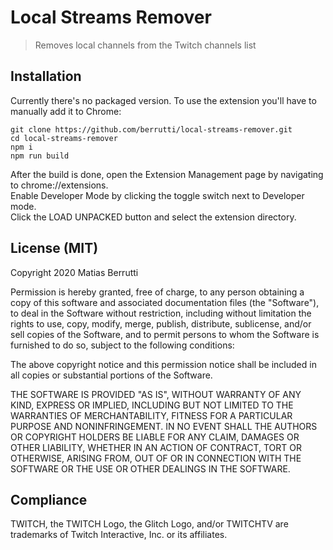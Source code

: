 # Local Streams Remover

> Removes local channels from the Twitch channels list

## Installation

Currently there's no packaged version. To use the extension you'll have to manually add it to Chrome:

```
git clone https://github.com/berrutti/local-streams-remover.git
cd local-streams-remover
npm i
npm run build
```

After the build is done, open the Extension Management page by navigating to chrome://extensions.  
Enable Developer Mode by clicking the toggle switch next to Developer mode.  
Click the LOAD UNPACKED button and select the extension directory.  

## License (MIT)

Copyright 2020 Matias Berrutti

Permission is hereby granted, free of charge, to any person obtaining a copy of
this software and associated documentation files (the "Software"), to deal in
the Software without restriction, including without limitation the rights to
use, copy, modify, merge, publish, distribute, sublicense, and/or sell copies of
the Software, and to permit persons to whom the Software is furnished to do so,
subject to the following conditions:

The above copyright notice and this permission notice shall be included in all
copies or substantial portions of the Software.

THE SOFTWARE IS PROVIDED "AS IS", WITHOUT WARRANTY OF ANY KIND, EXPRESS OR
IMPLIED, INCLUDING BUT NOT LIMITED TO THE WARRANTIES OF MERCHANTABILITY, FITNESS
FOR A PARTICULAR PURPOSE AND NONINFRINGEMENT. IN NO EVENT SHALL THE AUTHORS OR
COPYRIGHT HOLDERS BE LIABLE FOR ANY CLAIM, DAMAGES OR OTHER LIABILITY, WHETHER
IN AN ACTION OF CONTRACT, TORT OR OTHERWISE, ARISING FROM, OUT OF OR IN
CONNECTION WITH THE SOFTWARE OR THE USE OR OTHER DEALINGS IN THE SOFTWARE.

## Compliance

TWITCH, the TWITCH Logo, the Glitch Logo, and/or TWITCHTV are trademarks of Twitch Interactive, Inc. or its affiliates.  
